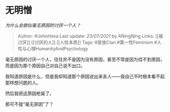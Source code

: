 # 无明憎
*为什么会貌似毫无原因的讨厌一个人？*

> Author: #JohnHexa
Last update: *23/07/2021* by ANingNing
Links: [[被讨厌]] [[讨厌的人]] [[人性本质]] 
Tags:  #家族Clan #第一性Feminism #人性与心理HumanityAndPsychology 



毫无原因的讨厌一个人，往往并不是因为没有原因，甚至不常是因为找不到原因，而是因为那个原因自己对自己说不出口。

我知道原因是什么，但是我却知道那个原因说出来丢人——我自己平时根本看不起那样想问题的人。

然后我把这原因枪毙了。

那可不就“毫无原因”了？



